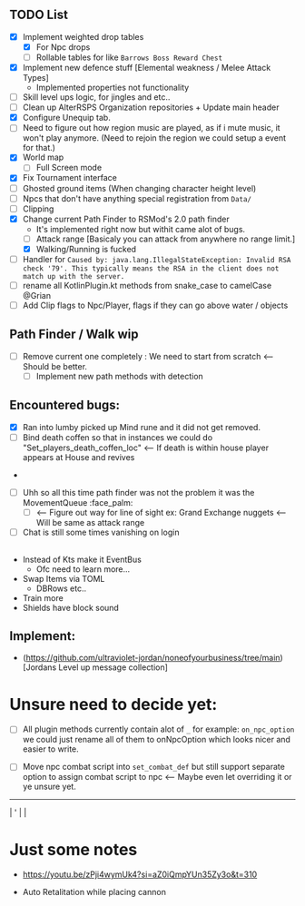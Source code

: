 ## TODO List
- [x] Implement weighted drop tables
  - [x] For Npc drops
  - [ ] Rollable tables for like `Barrows Boss Reward Chest`
- [x] Implement new defence stuff [Elemental weakness / Melee Attack Types]
  - Implemented properties not functionality
- [ ] Skill level ups logic, for jingles and etc..
- [ ] Clean up AlterRSPS Organization repositories + Update main header
- [x] Configure Unequip tab.
- [ ] Need to figure out how region music are played, as if i mute music, it won't play anymore. (Need to rejoin the region we could setup a event for that.)
- [x] World map
  - [ ] Full Screen mode
- [x] Fix Tournament interface
- [ ] Ghosted ground items (When changing character height level)
- [ ] Npcs that don't have anything special registration from `Data/`
- [ ] Clipping
- [x] Change current Path Finder to RSMod's 2.0 path finder
  - It's implemented right now but withit came alot of bugs.
  - [ ] Attack range [Basicaly you can attack from anywhere no range limit.]
  - [x] Walking/Running is fucked
- [ ] Handler for `Caused by: java.lang.IllegalStateException: Invalid RSA check '79'. This typically means the RSA in the client does not match up with the server.`
- [ ] rename all KotlinPlugin.kt methods from snake_case to camelCase @Grian
- [ ] Add Clip flags to Npc/Player, flags if they can go above water / objects
## Path Finder / Walk wip
- [ ] Remove current one completely : We need to start from scratch <-- Should be better.
  - [ ] Implement new path methods with detection
## Encountered bugs:
- [x] Ran into lumby picked up Mind rune and it did not get removed.
- [ ] Bind death coffen so that in instances we could do "Set_players_death_coffen_loc" <-- If death is within house player appears at House and revives
- 
- [ ] Uhh so all this time path finder was not the problem it was the MovementQueue :face_palm:
    - [ ] <-- Figure out way for line of sight ex: Grand Exchange nuggets <-- Will be same as attack range
- [ ] Chat is still some times vanishing on login

##
- Instead of Kts make it EventBus
  - Ofc need to learn more...
- Swap Items via TOML
  - DBRows etc..
- Train more
- Shields have block sound

## Implement:
- (https://github.com/ultraviolet-jordan/noneofyourbusiness/tree/main)[Jordans Level up message collection]

# Unsure need to decide yet:
- [ ] All plugin methods currently contain alot of `_` for example: `on_npc_option` we could just rename all of them to onNpcOption which looks nicer and easier to write.
- [ ] Move npc combat script into `set_combat_def` but still support separate option to assign combat script to npc <-- Maybe even let overriding it or ye unsure yet.











----
|   '
|
|


















# Just some notes
- https://youtu.be/zPji4wymUk4?si=aZ0iQmpYUn35Zy3o&t=310


- Auto Retalitation while placing cannon